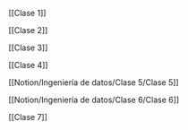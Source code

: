 [[Clase 1]]

[[Clase 2]]

[[Clase 3]]

[[Clase 4]]

[[Notion/Ingeniería de datos/Clase 5/Clase 5]]

[[Notion/Ingeniería de datos/Clase 6/Clase 6]]

[[Clase 7]]